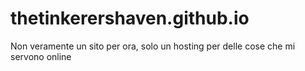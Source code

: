 # thetinkerershaven.github.io
Non veramente un sito per ora, solo un hosting per delle cose che mi servono online
